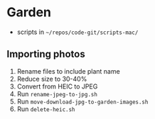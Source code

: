 # Garden

- scripts in `~/repos/code-git/scripts-mac/`

## Importing photos
1. Rename files to include plant name
2. Reduce size to 30-40%
3. Convert from HEIC to JPEG
4. Run `rename-jpeg-to-jpg.sh`
5. Run `move-download-jpg-to-garden-images.sh`
6. Run `delete-heic.sh`


